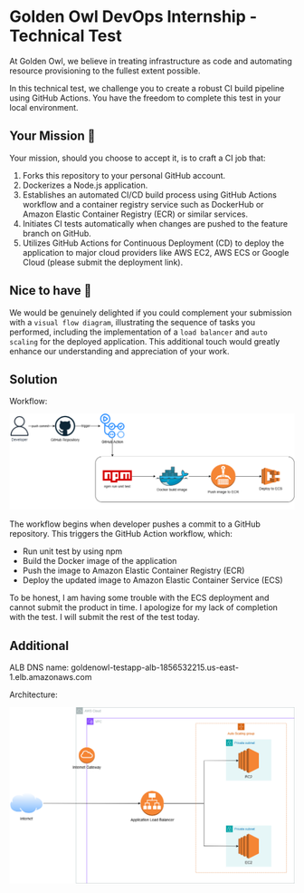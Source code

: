 # Golden Owl DevOps Internship - Technical Test
At Golden Owl, we believe in treating infrastructure as code and automating resource provisioning to the fullest extent possible. 

In this technical test, we challenge you to create a robust CI build pipeline using GitHub Actions. You have the freedom to complete this test in your local environment.

## Your Mission 🌟
Your mission, should you choose to accept it, is to craft a CI job that:
1. Forks this repository to your personal GitHub account.
2. Dockerizes a Node.js application.
3. Establishes an automated CI/CD build process using GitHub Actions workflow and a container registry service such as DockerHub or Amazon Elastic Container Registry (ECR) or similar services.
4. Initiates CI tests automatically when changes are pushed to the feature branch on GitHub.
5. Utilizes GitHub Actions for Continuous Deployment (CD) to deploy the application to major cloud providers like AWS EC2, AWS ECS or Google Cloud (please submit the deployment link).
## Nice to have 🎨
We would be genuinely delighted if you could complement your submission with a `visual flow diagram`, illustrating the sequence of tasks you performed, including the implementation of a `load balancer` and `auto scaling` for the deployed application. This additional touch would greatly enhance our understanding and appreciation of your work.

## Solution
Workflow:

![workflows-image](./img/workflow.png)

The workflow begins when developer pushes a commit to a GitHub repository. This triggers the GitHub Action workflow, which:
- Run unit test by using npm
- Build the Docker image of the application
- Push the image to Amazon Elastic Container Registry (ECR)
- Deploy the updated image to Amazon Elastic Container Service (ECS)

To be honest, I am having some trouble with the ECS deployment and cannot submit the product in time. I apologize for my lack of completion with the test. I will submit the rest of the test today.

## Additional

ALB DNS name: goldenowl-testapp-alb-1856532215.us-east-1.elb.amazonaws.com

Architecture:

![architecture-image](./img/archi.png)

